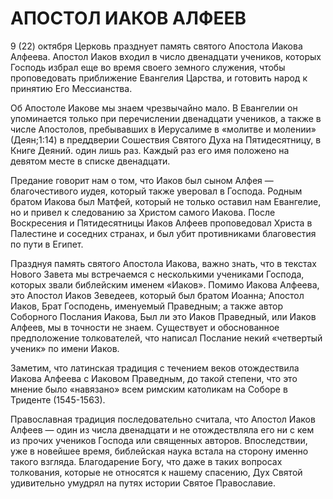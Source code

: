 # АПОСТОЛ ИАКОВ АЛФЕЕВ

9 (22) октября Церковь празднует память святого Апостола Иакова Алфеева. Апостол Иаков входил в число двенадцати учеников, которых Господь избрал еще во время своего земного служения, чтобы проповедовать приближение Евангелия Царства, и готовить народ к принятию Его Мессианства.

Об Апостоле Иакове мы знаем чрезвычайно мало. В Евангелии он упоминается только при перечислении двенадцати учеников, а также в числе Апостолов, пребывавших в Иерусалиме в «молитве и молении» (Деян;1:14) в преддверии Сошествия Святого Духа на Пятидесятницу, в Книге Деяний. один лишь раз. Каждый раз его имя положено на девятом месте в списке двенадцати.

Предание говорит нам о том, что Иаков был сыном Алфея — благочестивого иудея, который также уверовал в Господа. Родным братом Иакова был Матфей, который не только оставил нам Евангелие, но и привел к следованию за Христом самого Иакова. После Воскресения и Пятидесятницы Иаков Алфеев проповедовал Христа в Палестине и соседних странах, и был убит противниками благовестия по пути в Египет.

Празднуя память святого Апостола Иакова, важно знать, что в текстах Нового Завета мы встречаемся с несколькими учениками Господа, которых звали библейским именем «Иаков». Помимо Иакова Алфеева, это Апостол Иаков Зеведеев, который был братом Иоанна; Апостол Иаков, Брат Господень, именуемый Праведным; а также автор Соборного Послания Иакова, Был ли это Иаков Праведный, или Иаков Алфеев, мы в точности не знаем. Существует и обоснованное предположение толкователей, что написал Послание некий «четвертый ученик» по имени Иаков.

Заметим, что латинская традиция с течением веков отождествила Иакова Алфеева с Иаковом Праведным, до такой степени, что это мнение было «навязано» всем римским католикам на Соборе в Триденте (1545-1563).

Православная традиция последовательно считала, что Апостол Иаков Алфеев — один из числа двенадцати и не отождествляла его ни с кем из прочих учеников Господа или священных авторов. Впоследствии, уже в новейшее время, библейская наука встала на сторону именно такого взгляда. Благодарение Богу, что даже в таких вопросах толкования, которые не относятся к нашему спасению, Дух Святой удивительно умудрял на путях истории Святое Православие.

